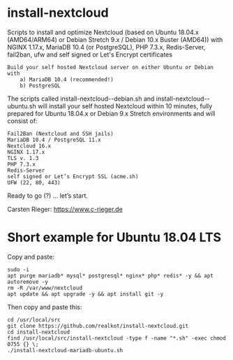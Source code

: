 # install-nextcloud
Scripts to install and optimize Nextcloud (based on Ubuntu 18.04.x (AMD64/ARM64) or Debian Stretch 9.x / Debian 10.x Buster (AMD64)) with NGINX 1.17.x, MariaDB 10.4 (or PostgreSQL), PHP 7.3.x, Redis-Server, fail2ban, ufw and self signed or Let's Encrypt certificates

    Build your self hosted Nextcloud server on either Ubuntu or Debian with
        a) MariaDB 10.4 (recommended!)
        b) PostgreSQL
    
The scripts called install-nextcloud-<database>-debian.sh and install-nextcloud-<database>-ubuntu.sh will install your self hosted Nextcloud within 10 minutes, fully prepared for Ubuntu 18.04.x or Debian 9.x Stretch environments and will consist of:

    Fail2Ban (Nextcloud and SSH jails)
    MariaDB 10.4 / PostgreSQL 11.x
    Nextcloud 16.x
    NGINX 1.17.x
    TLS v. 1.3
    PHP 7.3.x
    Redis-Server
    self signed or Let’s Encrypt SSL (acme.sh)
    UFW (22, 80, 443)

Ready to go (?) … let’s start.

Carsten Rieger: https://www.c-rieger.de


# Short example for Ubuntu 18.04 LTS
Copy and paste:

    sudo -i
    apt purge mariadb* mysql* postgresql* nginx* php* redis* -y && apt autoremove -y
    rm -R /var/www/nextcloud
    apt update && apt upgrade -y && apt install git -y

Then copy and paste this:

    cd /usr/local/src
    git clone https://github.com/realkot/install-nextcloud.git
    cd install-nextcloud
    find /usr/local/src/install-nextcloud -type f -name "*.sh" -exec chmod 0755 {} \;
    ./install-nextcloud-mariadb-ubuntu.sh
